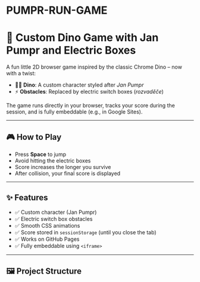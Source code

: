 # PUMPR-RUN-GAME
# 🦖 Custom Dino Game with Jan Pumpr and Electric Boxes

A fun little 2D browser game inspired by the classic Chrome Dino – now with a twist:

- 🧍‍♂️ **Dino**: A custom character styled after *Jan Pumpr*
- ⚡ **Obstacles**: Replaced by electric switch boxes (*rozvaděče*)

The game runs directly in your browser, tracks your score during the session, and is fully embeddable (e.g., in Google Sites).

---

## 🎮 How to Play

- Press **Space** to jump
- Avoid hitting the electric boxes
- Score increases the longer you survive
- After collision, your final score is displayed

---


## ✨ Features

- ✅ Custom character (Jan Pumpr)
- ✅ Electric switch box obstacles
- ✅ Smooth CSS animations
- ✅ Score stored in `sessionStorage` (until you close the tab)
- ✅ Works on GitHub Pages
- ✅ Fully embeddable using `<iframe>`

---

## 🖼️ Project Structure

